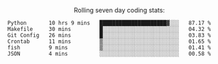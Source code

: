 <!--<p align="center">
  <img width="auto" src ="https://github-readme-stats.vercel.app/api/top-langs/?username=syrkis&layout=compact&hide_border=true&theme=darcula&bg_color=00000000&langs_count=6&hide=jupyter%20notebook,JavaScript,HTML" width = 400>
      <img src ="https://github-readme-streak-stats.herokuapp.com?user=syrkis&theme=darcula&hide_border=true&background=FFFFFF00" width = 400>

</p>-->
<p align="center">Rolling seven day coding stats:</p>
<!--START_SECTION:waka-->

```text
Python       10 hrs 9 mins   █████████████████████▓░░░   87.17 %
Makefile     30 mins         █░░░░░░░░░░░░░░░░░░░░░░░░   04.32 %
Git Config   26 mins         █░░░░░░░░░░░░░░░░░░░░░░░░   03.83 %
Crontab      11 mins         ▒░░░░░░░░░░░░░░░░░░░░░░░░   01.65 %
fish         9 mins          ▒░░░░░░░░░░░░░░░░░░░░░░░░   01.41 %
JSON         4 mins          ░░░░░░░░░░░░░░░░░░░░░░░░░   00.58 %
```

<!--END_SECTION:waka-->
